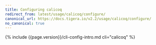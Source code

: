```yaml
---
title: Configuring calicoq
redirect_from: latest/usage/calicoq/configure/
canonical_url: https://docs.tigera.io/v2.2/usage/calicoq/configure/
no_canonical: true
---
```


{% include {{page.version}}/cli-config-intro.md cli="calicoq" %}
